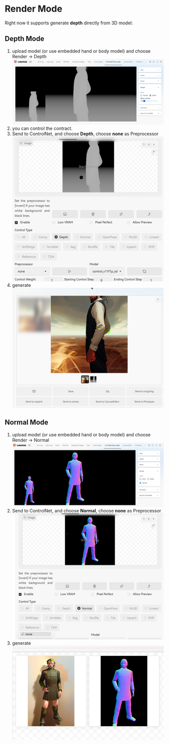 # Render Mode
Right now it supports generate **depth** directly from 3D model:

## Depth Mode
1. upload model (or use embedded hand or body model) and choose Render -> Depth ![depth1.png](images/depth/depth1.png)
2. you can control the contract.
3. Send to ControlNet, and choose **Depth**, choose **none** as Preprocessor![depth2.png](images/depth/depth2.png)
4. generate![depth3.png](images/depth/depth3.png)

## Normal Mode
1. upload model (or use embedded hand or body model) and choose Render -> Normal ![normal1.png](images/normal/normal1.png)
2. Send to ControlNet, and choose **Normal**, choose **none** as Preprocessor![normal2.png](images/normal/normal2.png)
3. generate![normal3.png](images/normal/normal3.png)
